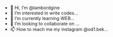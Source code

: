 - 👋 Hi, I’m @lambordgine
- 👀 I’m interested in write codes...
- 🌱 I’m currently learning WEB...
- 💞️ I’m looking to collaborate on ...
- 📫 How to reach me my instagram @od1.bek...

<!---
lambordgine/lambordgine is a ✨ special ✨ repository because its `README.md` (this file) appears on your GitHub profile.
You can click the Preview link to take a look at your changes.
--->
